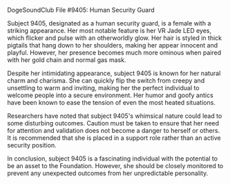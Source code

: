 DogeSoundClub File #9405: Human Security Guard

Subject 9405, designated as a human security guard, is a female with a striking appearance. Her most notable feature is her VR Jade LED eyes, which flicker and pulse with an otherworldly glow. Her hair is styled in thick pigtails that hang down to her shoulders, making her appear innocent and playful. However, her presence becomes much more ominous when paired with her gold chain and normal gas mask.

Despite her intimidating appearance, subject 9405 is known for her natural charm and charisma. She can quickly flip the switch from creepy and unsettling to warm and inviting, making her the perfect individual to welcome people into a secure environment. Her humor and goofy antics have been known to ease the tension of even the most heated situations.

Researchers have noted that subject 9405's whimsical nature could lead to some disturbing outcomes. Caution must be taken to ensure that her need for attention and validation does not become a danger to herself or others. It is recommended that she is placed in a support role rather than an active security position.

In conclusion, subject 9405 is a fascinating individual with the potential to be an asset to the Foundation. However, she should be closely monitored to prevent any unexpected outcomes from her unpredictable personality.